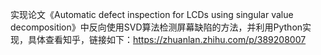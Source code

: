 实现论文《Automatic defect inspection for LCDs using singular value decomposition》中反向使用SVD算法检测屏幕缺陷的方法，并利用Python实现，具体查看知乎，链接如下：https://zhuanlan.zhihu.com/p/389208007
